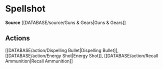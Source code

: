 ﻿---
id: '414'
name: Spellshot
rarity: Common
source: '[[DATABASE/source/Guns & Gears|Guns & Gears]]'
trait:
- Spellshot
type: Trait

---
# Spellshot

**Source** [[DATABASE/source/Guns & Gears|Guns & Gears]]

## Actions

[[DATABASE/action/Dispelling Bullet|Dispelling Bullet]], [[DATABASE/action/Energy Shot|Energy Shot]], [[DATABASE/action/Recall Ammunition|Recall Ammunition]]